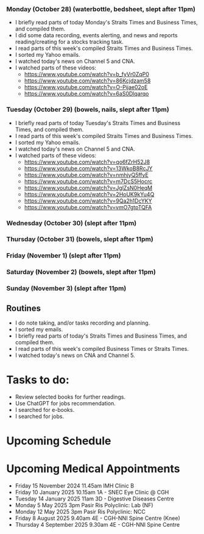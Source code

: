 ### Monday (October 28) (waterbottle, bedsheet, slept after 11pm)
- I briefly read parts of today Monday's Straits Times and Business Times, and compiled them.
- I did some data recording, events alerting, and news and reports reading/creating for a stocks tracking task.
- I read parts of this week's compiled Straits Times and Business Times.
- I sorted my Yahoo emails.
- I watched today's news on Channel 5 and CNA.
- I watched parts of these videos:
    - https://www.youtube.com/watch?v=b_fyVr0ZqP0
    - https://www.youtube.com/watch?v=86Kcjdzam58
    - https://www.youtube.com/watch?v=O-Pijae02oE
    - https://www.youtube.com/watch?v=6aS0Dlqarqo

### Tuesday (October 29) (bowels, nails, slept after 11pm)
- I briefly read parts of today Tuesday's Straits Times and Business Times, and compiled them.
- I read parts of this week's compiled Straits Times and Business Times.
- I sorted my Yahoo emails.
- I watched today's news on Channel 5 and CNA.
- I watched parts of these videos:
    - https://www.youtube.com/watch?v=qo6fZrH52J8
    - https://www.youtube.com/watch?v=13WkoB8RcJY
    - https://www.youtube.com/watch?v=nmhjyQ5ffyE
    - https://www.youtube.com/watch?v=m7DcS5Hocrc
    - https://www.youtube.com/watch?v=JglZsN0HeqM
    - https://www.youtube.com/watch?v=2HoUK9kYu4Q
    - https://www.youtube.com/watch?v=9Qa2h1DcYKY
    - https://www.youtube.com/watch?v=vmO7gtpTQFA

### Wednesday (October 30) (slept after 11pm)


### Thursday (October 31) (bowels, slept after 11pm)


### Friday (November 1) (slept after 11pm)


### Saturday (November 2) (bowels, slept after 11pm)


### Sunday (November 3) (slept after 11pm)




## Routines
- I do note taking, and/or tasks recording and planning.
- I sorted my emails.
- I briefly read parts of today's Straits Times and Business Times, and compiled them.
- I read parts of this week's compiled Business Times or Straits Times.
- I watched today's news on CNA and Channel 5.

# Tasks to do:
- Review selected books for further readings.
- Use ChatGPT for jobs recommendation.
- I searched for e-books.
- I searched for jobs.

# Upcoming Schedule

# Upcoming Medical Appointments
- Friday 15 November 2024 11.45am IMH Clinic B
- Friday 10 January 2025 10.15am 1A - SNEC Eye Clinic @ CGH
- Tuesday 14 January 2025 11am 3D - Digestive Diseases Centre
- Monday 5 May 2025 3pm Pasir Ris Polyclinic: Lab (NF)
- Monday 12 May 2025 3pm Pasir Ris Polyclinic: NCC
- Friday 8 August 2025 9.40am 4E - CGH-NNI Spine Centre (Knee)
- Thursday 4 September 2025 9.30am 4E - CGH-NNI Spine Centre
